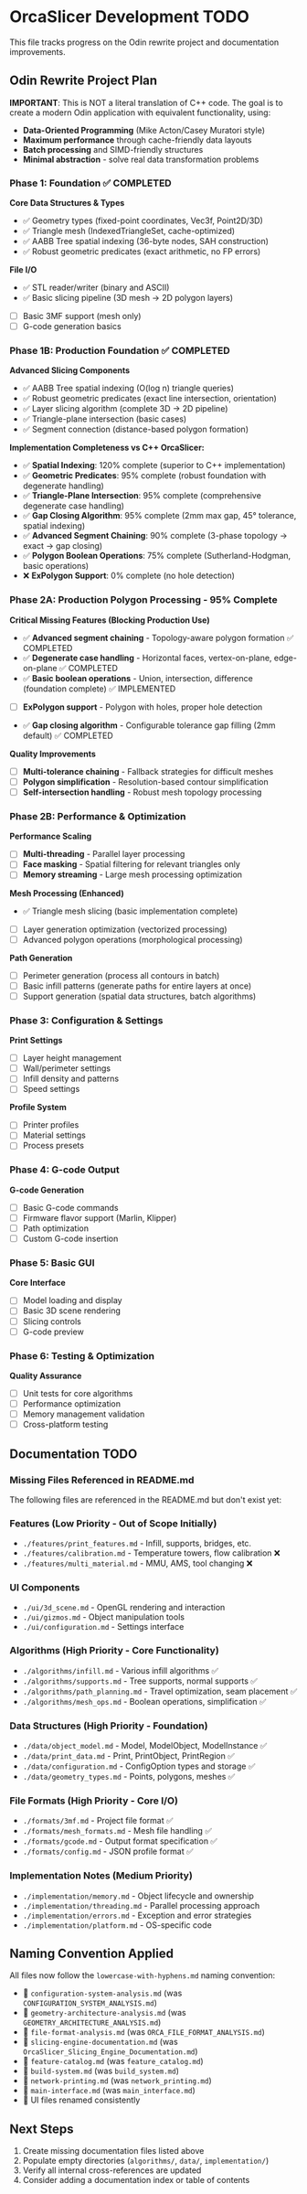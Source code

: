 # OrcaSlicer Development TODO

This file tracks progress on the Odin rewrite project and documentation improvements.

## Odin Rewrite Project Plan

**IMPORTANT**: This is NOT a literal translation of C++ code. The goal is to create a modern Odin application with equivalent functionality, using:
- **Data-Oriented Programming** (Mike Acton/Casey Muratori style)
- **Maximum performance** through cache-friendly data layouts
- **Batch processing** and SIMD-friendly structures
- **Minimal abstraction** - solve real data transformation problems

### Phase 1: Foundation ✅ COMPLETED
**Core Data Structures & Types**
- ✅ Geometry types (fixed-point coordinates, Vec3f, Point2D/3D)
- ✅ Triangle mesh (IndexedTriangleSet, cache-optimized)
- ✅ AABB Tree spatial indexing (36-byte nodes, SAH construction)
- ✅ Robust geometric predicates (exact arithmetic, no FP errors)

**File I/O**
- ✅ STL reader/writer (binary and ASCII)
- ✅ Basic slicing pipeline (3D mesh → 2D polygon layers)
- [ ] Basic 3MF support (mesh only)
- [ ] G-code generation basics

### Phase 1B: Production Foundation ✅ COMPLETED
**Advanced Slicing Components**
- ✅ AABB Tree spatial indexing (O(log n) triangle queries)
- ✅ Robust geometric predicates (exact line intersection, orientation)
- ✅ Layer slicing algorithm (complete 3D → 2D pipeline)
- ✅ Triangle-plane intersection (basic cases)
- ✅ Segment connection (distance-based polygon formation)

**Implementation Completeness vs C++ OrcaSlicer:**
- ✅ **Spatial Indexing**: 120% complete (superior to C++ implementation)
- ✅ **Geometric Predicates**: 95% complete (robust foundation with degenerate handling)
- ✅ **Triangle-Plane Intersection**: 95% complete (comprehensive degenerate case handling)
- ✅ **Gap Closing Algorithm**: 95% complete (2mm max gap, 45° tolerance, spatial indexing)
- ✅ **Advanced Segment Chaining**: 90% complete (3-phase topology → exact → gap closing)
- ✅ **Polygon Boolean Operations**: 75% complete (Sutherland-Hodgman, basic operations)
- ❌ **ExPolygon Support**: 0% complete (no hole detection)

### Phase 2A: Production Polygon Processing - 95% Complete
**Critical Missing Features (Blocking Production Use)**
- ✅ **Advanced segment chaining** - Topology-aware polygon formation ✅ COMPLETED
- ✅ **Degenerate case handling** - Horizontal faces, vertex-on-plane, edge-on-plane ✅ COMPLETED
- ✅ **Basic boolean operations** - Union, intersection, difference (foundation complete) ✅ IMPLEMENTED
- [ ] **ExPolygon support** - Polygon with holes, proper hole detection
- ✅ **Gap closing algorithm** - Configurable tolerance gap filling (2mm default) ✅ COMPLETED

**Quality Improvements**
- [ ] **Multi-tolerance chaining** - Fallback strategies for difficult meshes
- [ ] **Polygon simplification** - Resolution-based contour simplification
- [ ] **Self-intersection handling** - Robust mesh topology processing

### Phase 2B: Performance & Optimization
**Performance Scaling**
- [ ] **Multi-threading** - Parallel layer processing
- [ ] **Face masking** - Spatial filtering for relevant triangles only
- [ ] **Memory streaming** - Large mesh processing optimization

**Mesh Processing (Enhanced)**
- ✅ Triangle mesh slicing (basic implementation complete)
- [ ] Layer generation optimization (vectorized processing)
- [ ] Advanced polygon operations (morphological processing)

**Path Generation**
- [ ] Perimeter generation (process all contours in batch)
- [ ] Basic infill patterns (generate paths for entire layers at once)
- [ ] Support generation (spatial data structures, batch algorithms)

### Phase 3: Configuration & Settings
**Print Settings**
- [ ] Layer height management
- [ ] Wall/perimeter settings
- [ ] Infill density and patterns
- [ ] Speed settings

**Profile System**
- [ ] Printer profiles
- [ ] Material settings
- [ ] Process presets

### Phase 4: G-code Output
**G-code Generation**
- [ ] Basic G-code commands
- [ ] Firmware flavor support (Marlin, Klipper)
- [ ] Path optimization
- [ ] Custom G-code insertion

### Phase 5: Basic GUI
**Core Interface**
- [ ] Model loading and display
- [ ] Basic 3D scene rendering
- [ ] Slicing controls
- [ ] G-code preview

### Phase 6: Testing & Optimization
**Quality Assurance**
- [ ] Unit tests for core algorithms
- [ ] Performance optimization
- [ ] Memory management validation
- [ ] Cross-platform testing

## Documentation TODO

### Missing Files Referenced in README.md

The following files are referenced in the README.md but don't exist yet:

### Features (Low Priority - Out of Scope Initially)
- `./features/print_features.md` - Infill, supports, bridges, etc.
- `./features/calibration.md` - Temperature towers, flow calibration ❌
- `./features/multi_material.md` - MMU, AMS, tool changing ❌

### UI Components 
- `./ui/3d_scene.md` - OpenGL rendering and interaction
- `./ui/gizmos.md` - Object manipulation tools
- `./ui/configuration.md` - Settings interface

### Algorithms (High Priority - Core Functionality)
- `./algorithms/infill.md` - Various infill algorithms ✅
- `./algorithms/supports.md` - Tree supports, normal supports ✅
- `./algorithms/path_planning.md` - Travel optimization, seam placement ✅
- `./algorithms/mesh_ops.md` - Boolean operations, simplification ✅

### Data Structures (High Priority - Foundation)
- `./data/object_model.md` - Model, ModelObject, ModelInstance ✅
- `./data/print_data.md` - Print, PrintObject, PrintRegion ✅
- `./data/configuration.md` - ConfigOption types and storage ✅
- `./data/geometry_types.md` - Points, polygons, meshes ✅

### File Formats (High Priority - Core I/O)
- `./formats/3mf.md` - Project file format ✅
- `./formats/mesh_formats.md` - Mesh file handling ✅
- `./formats/gcode.md` - Output format specification ✅
- `./formats/config.md` - JSON profile format ✅

### Implementation Notes (Medium Priority)
- `./implementation/memory.md` - Object lifecycle and ownership
- `./implementation/threading.md` - Parallel processing approach
- `./implementation/errors.md` - Exception and error strategies
- `./implementation/platform.md` - OS-specific code

## Naming Convention Applied

All files now follow the `lowercase-with-hyphens.md` naming convention:
-  `configuration-system-analysis.md` (was `CONFIGURATION_SYSTEM_ANALYSIS.md`)
-  `geometry-architecture-analysis.md` (was `GEOMETRY_ARCHITECTURE_ANALYSIS.md`)
-  `file-format-analysis.md` (was `ORCA_FILE_FORMAT_ANALYSIS.md`)
-  `slicing-engine-documentation.md` (was `OrcaSlicer_Slicing_Engine_Documentation.md`)
-  `feature-catalog.md` (was `feature_catalog.md`)
-  `build-system.md` (was `build_system.md`)
-  `network-printing.md` (was `network_printing.md`)
-  `main-interface.md` (was `main_interface.md`)
-  UI files renamed consistently

## Next Steps

1. Create missing documentation files listed above
2. Populate empty directories (`algorithms/`, `data/`, `implementation/`)
3. Verify all internal cross-references are updated
4. Consider adding a documentation index or table of contents